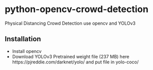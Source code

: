 # python-opencv-crowd-detection
Physical Distancing Crowd Detection use opencv and YOLOv3

## Installation
  <ul>
  <li>Install opencv</li>
  <li>Download YOLOv3 Pretrained weight file (237 MB) here https://pjreddie.com/darknet/yolo/ and put file in yolo-coco/</li>
  </ul
